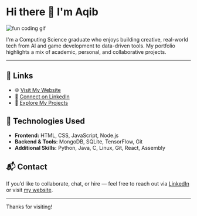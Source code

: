 # Hi there 👋 I'm Aqib

![fun coding gif](https://media.giphy.com/media/qgQUggAC3Pfv687qPC/giphy.gif)

I'm a Computing Science graduate who enjoys building creative, real-world tech from AI and game development to data-driven tools. My portfolio highlights a mix of academic, personal, and collaborative projects.

---

## 🔗 Links

- 🌐 [Visit My Website](https://yourwebsite.com)
- 💼 [Connect on LinkedIn](https://www.linkedin.com/in/aqibamran/)
- 🧠 [Explore My Projects](#projects)

## 🚀 Technologies Used

- **Frontend:** HTML, CSS, JavaScript, Node.js
- **Backend & Tools:** MongoDB, SQLite, TensorFlow, Git
- **Additional Skills:** Python, Java, C, Linux, Git, React, Assembly

## 📬 Contact

If you’d like to collaborate, chat, or hire — feel free to reach out via [LinkedIn](https://www.linkedin.com/in/aqibamran/) or visit [my website](https://yourwebsite.com).

---

Thanks for visiting!

